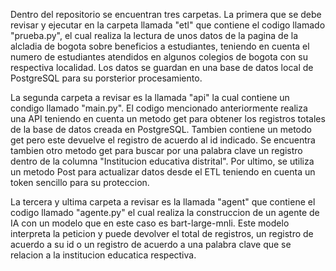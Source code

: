 Dentro del repositorio se encuentran tres carpetas. La primera que se debe revisar y ejecutar en la carpeta llamada "etl" que contiene el codigo llamado "prueba.py", el cual realiza la lectura de unos datos de la pagina de la alcladia de bogota sobre beneficios a estudiantes, teniendo en cuenta el numero de estudiantes atendidos en algunos colegios de bogota con su respectiva localidad. Los datos se guardan en una base de datos local de PostgreSQL para su porsterior procesamiento.

La segunda carpeta a revisar es la llamada "api" la cual contiene un condigo llamado "main.py". El codigo mencionado anteriormente realiza una API teniendo en cuenta un metodo get para obtener los registros totales de la base de datos creada en PostgreSQL. Tambien contiene un metodo get pero este devuelve el registro de acuerdo al id indicado. Se encuentra tambien otro metodo get para buscar por una palabra clave un registro dentro de la columna "Institucion educativa distrital". Por ultimo, se utiliza un metodo Post para actualizar datos desde el ETL teniendo en cuenta un token sencillo para su proteccion.

La tercera y ultima carpeta a revisar es la llamada "agent" que contiene el codigo llamado "agente.py" el cual realiza la construccion de un agente de IA con un modelo que en este caso es bart-large-mnli. Este modelo interpreta la peticion y puede devolver el total de registros, un registro de acuerdo a su id o un registro de acuerdo a una palabra clave que se relacion a la institucion educatica respectiva.
